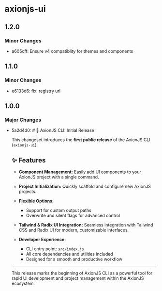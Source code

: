 # axionjs-ui

## 1.2.0

### Minor Changes

- a605cff: Ensure v4 compatiblity for themes and components

## 1.1.0

### Minor Changes

- e6133d6: fix: registry url

## 1.0.0

### Major Changes

- 5a2d4d0: # 🚀 AxionJS CLI: Initial Release

  This changeset introduces the **first public release** of the AxionJS CLI (`axionjs-ui`).

  ## ✨ Features

  - **Component Management:**
    Easily add UI components to your AxionJS project with a single command.

  - **Project Initialization:**
    Quickly scaffold and configure new AxionJS projects.

  - **Flexible Options:**

    - Support for custom output paths
    - Overwrite and silent flags for advanced control

  - **Tailwind & Radix UI Integration:**
    Seamless integration with Tailwind CSS and Radix UI for modern, customizable interfaces.

  - **Developer Experience:**
    - CLI entry point: `src/index.js`
    - All core dependencies and utilities included
    - Designed for a smooth and productive workflow

  ***

  This release marks the beginning of AxionJS CLI as a powerful tool for rapid UI development and project management within the AxionJS ecosystem.
